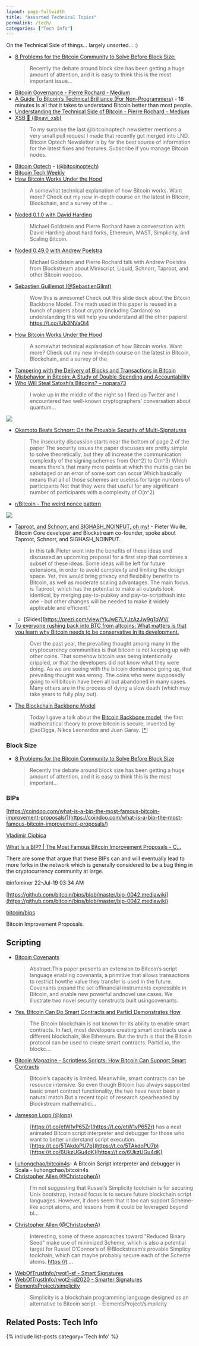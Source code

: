 ```yaml
---
layout: page-fullwidth
title: "Assorted Technical Topics"
permalink: /tech/
categories: ["Tech Info"]
---
```


On the Technical Side of things... largely unsorted... :)

* [8 Problems for the Bitcoin Community to Solve Before Block Size:](https://medium.com/@jeremyrubin/8-problems-with-bitcoin-to-solve-before-block-size-6b4d35e0c6f9)
  > Recently the debate around block size has been getting a huge amount of attention, and it is easy to think this is the most important issue…
* [Bitcoin Governance - Pierre Rochard - Medium](https://medium.com/@pierre_rochard/bitcoin-governance-37e86299470f)
* [A Guide To Bitcoin’s Technical Brilliance (For Non-Programmers)](https://medium.com/digitalassetresearch/a-guide-to-bitcoins-technical-brilliance-for-non-programmers-e28211e797c0) - 18 minutes is all that it takes to understand Bitcoin better than most people.
* [Understanding the Technical Side of Bitcoin - Pierre Rochard - Medium](https://medium.com/@pierre_rochard/understanding-the-technical-side-of-bitcoin-2c212dd65c09)
* [XSB 💾 (@xavi_xsb)](https://twitter.com/xavi_xsb)
  > To my surprise the last @bitcoinoptech newsletter mentions a very small pull request I made that recently got merged into LND. Bitcoin Optech Newsletter is by far the best source of information for the latest fixes and features. Subscribe if you manage Bitcoin nodes.
* [Bitcoin Optech](https://bitcoinops.org/) - ([@bitcoinoptech](https://twitter.com/bitcoinoptech))
* [Bitcoin Tech Weekly](http://bitcointechweekly.com/)
* [How Bitcoin Works Under the Hood](https://www.youtube.com/watch?v=Lx9zgZCMqXE) 
  > A somewhat technical explanation of how Bitcoin works. Want more? Check out my new in-depth course on the latest in Bitcoin, Blockchain, and a survey of the ...
* [Noded 0.1.0 with David Harding](https://noded.org/podcast/noded-010-with-david-harding/)
  > Michael Goldstein and Pierre Rochard have a conversation with David Harding about hard forks, Ethereum, MAST, Simplicity, and Scaling Bitcoin.
* [Noded 0.49.0 with Andrew Poelstra](https://noded.org/podcast/noded-0490-with-andrew-poelstra/)
  > Michael Goldstein and Pierre Rochard talk with Andrew Poelstra from Blockstream about Miniscript, Liquid, Schnorr, Taproot, and other Bitcoin voodoo.
* [Sebastien Guillemot (@SebastienGllmt)](https://twitter.com/SebastienGllmt/status/1060744966618529793)
  >Wow this is awesome! Check out this slide deck about the Bitcoin Backbone Model. The math used in this paper is reused in a bunch of papers about crypto (including Cardano) so understanding this will help you understand all the other papers! https://t.co/lUb3NVaOi4
* [How Bitcoin Works Under the Hood](https://www.youtube.com/watch?v=Lx9zgZCMqXE)
  >A somewhat technical explanation of how Bitcoin works. Want more? Check out my new in-depth course on the latest in Bitcoin, Blockchain, and a survey of the 
* [Tampering with the Delivery of Blocks and Transactions in Bitcoin](https://eprint.iacr.org/2015/578.pdf)
* [Misbehavior in Bitcoin: A Study of Double-Spending and Accountability](https://www.ethz.ch/content/dam/ethz/special-interest/infk/inst-infsec/system-security-group-dam/research/publications/pub2015/tissec15_karame.pdf)
* [Who Will Steal Satoshi’s Bitcoins? – nopara73](https://medium.com/@nopara73/stealing-satoshis-bitcoins-cc4d57919a2b)
  >I woke up in the middle of the night so I fired up Twitter and I encountered two well-known cryptographers’ conversation about quantum…

![](https://cdn-images-1.medium.com/max/1200/0*GWRYyGRclAs1rC4K.jpg)

* [Okamoto Beats Schnorr: On the Provable Security of Multi-Signatures](https://m.apograf.io/articles/13486)
  >The insecurity discussion starts near the bottom of page 2 of the paper The security issues the paper discusses are pretty simple to solve theoretically, but they all increase the communication complexity of the signing schemes from O(n^2) to O(n^3) Which means there's that many more points at which the multisig can be sabotaged or an error of some sort can occur Which basically means that all of those schemes are useless for large numbers of participants Not that they were that useful for any significant number of participants with a complexity of O(n^2)
* [r/Bitcoin - The weird nonce pattern](https://www.reddit.com/r/Bitcoin/comments/adddja/the_weird_nonce_pattern/)

![](https://external-preview.redd.it/tRXRLScPWuo9RGJ6m_AOX_1PvvMsOkfYJSVMZznw19Y.jpg?auto=webp&s=fdb00a52ceb4db3f69cb5e6006e4b426410c48a9)

* [Taproot, and Schnorr, and SIGHASH_NOINPUT, oh my!](https://www.youtube.com/watch?v=YSUVRj8iznU) - Pieter Wuille, Bitcoin Core developer and Blockstream co-founder, spoke about Taproot, Schnorr, and SIGHASH_NOINPUT.
  >In this talk Pieter went into the benefits of these ideas and discussed an upcoming proposal for a first step that combines a subset of these ideas. Some ideas will be left for future extensions, in order to avoid complexity and limiting the design space. Yet, this would bring privacy and flexibility benefits to Bitcoin, as well as moderate scaling advantages. The main focus is Taproot, which has the potential to make all outputs look identical, by merging pay-to-pubkey and pay-to-scripthash into one - but other changes will be needed to make it widely applicable and efficient."
  * [Slides](https://prezi.com/view/YkJwE7LYJzAzJw9g1bWV/
* [To everyone rushing back into BTC from altcoins: What matters is that you learn why Bitcoin needs to be conservative in its development.](https://www.reddit.com/r/Bitcoin/comments/979jhq/to_everyone_rushing_back_into_btc_from_altcoins/)
  >Over the past year, the prevailing thought among many in the cryptocurrency communities is that bitcoin is not keeping up with other coins. That somehow bitcoin was being intentionally crippled, or that the developers did not know what they were doing. As we are seeing with the bitcoin dominance going up, that prevailing thought was wrong. The coins who were supposedly going to kill bitcoin have been all but abandoned in many cases. Many others are in the process of dying a slow death (which may take years to fully play out).
* [The Blockchain Backbone Model](https://docs.google.com/presentation/d/1UthKYsC7B7uD0V32beZ1puC0n0vzHg2SYFcTBqdbiOM/edit?fbclid=IwAR3QTY6N4o-D7ihJS0pEWvCzQUkH3bAVdwQ7O7zbRhjNMxSese9gnj4-A50#slide=id.p)
  >Today I gave a talk about the [Bitcoin Backbone model](https://twitter.com/dionyziz/status/1060646354068930561), the first mathematical theory to prove bitcoin is secure, invented by @sol3gga, Nikos Leonardos and Juan Garay. [[*](https://twitter.com/SebastienGllmt/status/1060744966618529793)]

### Block Size
* [8 Problems for the Bitcoin Community to Solve Before Block Size](https://medium.com/@jeremyrubin/8-problems-with-bitcoin-to-solve-before-block-size-6b4d35e0c6f9)
  >Recently the debate around block size has been getting a huge amount of attention, and it is easy to think this is the most important…

### BIPs

[https://coindoo.com/what-is-a-bip-the-most-famous-bitcoin-improvement-proposals/](https://coindoo.com/what-is-a-bip-the-most-famous-bitcoin-improvement-proposals/)

[Vladimir Ciobica](https://coindoo.com/author/vladimirciobica/)

[What Is a BIP? | The Most Famous Bitcoin Improvement Proposals - C...](https://coindoo.com/what-is-a-bip-the-most-famous-bitcoin-improvement-proposals/)

There are some that argue that these BIPs can and will eventually lead to more forks in the network which is generally considered to be a bag thing in the cryptocurrency community at large.

⧉infominer 22-Jul-19 03:34 AM

[https://github.com/bitcoin/bips/blob/master/bip-0042.mediawiki](https://github.com/bitcoin/bips/blob/master/bip-0042.mediawiki)

[bitcoin/bips](https://github.com/bitcoin/bips/blob/master/bip-0042.mediawiki)

Bitcoin Improvement Proposals. 

## Scripting

* [Bitcoin Covenants](http://fc16.ifca.ai/bitcoin/papers/MES16.pdf)
  >Abstract.This paper presents an extension to Bitcoin’s script language enabling covenants, a primitive that allows transactions to restrict howthe value they transfer is used in the future. Covenants expand the set offinancial instruments expressible in Bitcoin, and enable new powerful andnovel use cases. We illustrate two novel security constructs built usingcovenants.
* [Yes, Bitcoin Can Do Smart Contracts and Particl Demonstrates How](https://bitcoinmagazine.com/articles/yes-bitcoin-can-do-smart-contracts-and-particl-demonstrates-how/)
  >The Bitcoin blockchain is not known for its ability to enable smart contracts. In fact, most developers creating smart contracts use a different blockchain, like Ethereum. But the truth is that the Bitcoin protocol can be used to create smart contracts. Particl.io, the blockc...
* [Bitcoin Magazine - Scriptless Scripts: How Bitcoin Can Support Smart Contracts](https://bitcoinmagazine.com/articles/scriptless-scripts-how-bitcoin-can-support-smart-contracts-without-smart-contracts/)
  >Bitcoin’s capacity is limited. Meanwhile, smart contracts can be resource intensive. So even though Bitcoin has always supported basic smart contract functionality, the two have never been a natural match.But a recent topic of research spearheaded by Blockstream mathematici...
* [Jameson Lopp (@lopp)](https://twitter.com/lopp/status/1072156493116518400)
  > [https://t.co/etW1yP65Zr](https://t.co/etW1yP65Zr) has a neat animated Bitcoin script interpreter and debugger for those who want to better understand script execution. [https://t.co/5TAkdoPU7b](https://t.co/5TAkdoPU7b) [https://t.co/6UkzUGu4dK](https://t.co/6UkzUGu4dK)
* [liuhongchao/bitcoin4s](https://github.com/liuhongchao/bitcoin4s)- A Bitcoin Script interpreter and debugger in Scala - liuhongchao/bitcoin4s
* [Christopher Allen (@ChristopherA)](https://twitter.com/ChristopherA/status/1154460495279058944?s=20)
  > I’m not suggesting that Russel’s Simplicity toolchain is for securing Unix bootstrap, instead focus is to secure future blockchain script languages. However, it does seem that it too can support Scheme-like script atoms, and lessons from it could be leveraged beyond bl...
* [Christopher Allen (@ChristopherA)](https://twitter.com/ChristopherA/status/1154457284078030849?s=20)
  > Interesting, some of these approaches toward "Reduced Binary Seed" make use of minimized Scheme, which is also a potential target for Russel O’Connor’s of @Blockstream’s provable Simplicy toolchain, which can maybe probably secure each of the Scheme atoms. [https://t](https://t/)....
* [WebOfTrustInfo/rwot1-sf - Smart Signatures](https://github.com/WebOfTrustInfo/rwot1-sf/blob/master/final-documents/smart-signatures.pdf)
* [WebOfTrustInfo/rwot2-id2020 - Smarter Signatures](https://github.com/WebOfTrustInfo/rwot2-id2020/blob/master/draft-documents/smarter-signatures.md)
* [ElementsProject/simplicity](https://github.com/ElementsProject/simplicity)
  > Simplicity is a blockchain programming language designed as an alternative to Bitcoin script. - ElementsProject/simplicity


## Related Posts: Tech Info

{% include list-posts category='Tech Info' %}
